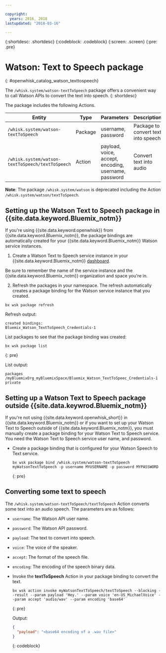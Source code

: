 ```yaml
---

copyright:
  years: 2016, 2018
lastupdated: "2018-03-16"

---
```


{:shortdesc: .shortdesc}
{:codeblock: .codeblock}
{:screen: .screen}
{:pre: .pre}

# Watson: Text to Speech package
{: #openwhisk_catalog_watson_texttospeech}

The `/whisk.system/watson-textToSpeech` package offers a convenient way to call Watson APIs to convert the text into speech.
{: shortdesc}

The package includes the following Actions.

| Entity | Type | Parameters | Description |
| --- | --- | --- | --- |
| `/whisk.system/watson-textToSpeech` | Package | username, password | Package to convert text into speech |
| `/whisk.system/watson-textToSpeech/textToSpeech` | Action | payload, voice, accept, encoding, username, password | Convert text into audio |

**Note**: The package `/whisk.system/watson` is deprecated including the Action `/whisk.system/watson/textToSpeech`.

## Setting up the Watson Text to Speech package in {{site.data.keyword.Bluemix_notm}}

If you're using {{site.data.keyword.openwhisk}} from {{site.data.keyword.Bluemix_notm}}, the package bindings are automatically created for your {{site.data.keyword.Bluemix_notm}} Watson service instances.

1. Create a Watson Text to Speech service instance in your {{site.data.keyword.Bluemix_notm}} [dashboard](http://console.bluemix.net).
  
  Be sure to remember the name of the service instance and the {{site.data.keyword.Bluemix_notm}} organization and space you're in.
  
2. Refresh the packages in your namespace. The refresh automatically creates a package binding for the Watson service instance that you created.
  ```
  bx wsk package refresh
  ```
  
  Refresh output:
  ```
  created bindings:
  Bluemix_Watson_TextToSpeech_Credentials-1
  ```
  
  List packages to see that the package binding was created:
  ```
  bx wsk package list
  ```
  {: pre}
  
  List output:
  ```
  packages
  /myBluemixOrg_myBluemixSpace/Bluemix_Watson_TextToSpeec_Credentials-1 private
  ```
  
## Setting up a Watson Text to Speech package outside {{site.data.keywrod.Bluemix_notm}}

If you're not using {{site.data.keyword.openwhisk_short}} in {{site.data.keyword.Bluemix_notm}} or if you want to set up your Watson Text to Speech outside of {{site.data.keyword.Bluemix_notm}}, you must manually create a package binding for your Watson Text to Speech service. You need the Watson Text to Speech service user name, and password.

- Create a package binding that is configured for your Watson Speech to Text service.
  ```
  bx wsk package bind /whisk.system/watson-textToSpeech myWatsonTextToSpeech -p username MYUSERNAME -p password MYPASSWORD
  ```
  {: pre}
  
## Converting some text to speech

The `/whisk.system/watson-textToSpeech/textToSpeech` Action converts some text into an audio speech. The parameters are as follows:

- `username`: The Watson API user name.
- `password`: The Watson API password.
- `payload`: The text to convert into speech.
- `voice`: The voice of the speaker.
- `accept`: The format of the speech file.
- `encoding`: The encoding of the speech binary data.


- Invoke the **textToSpeech** Action in your package binding to convert the text.
  ```
  bx wsk action invoke myWatsonTextToSpeech/textToSpeech --blocking --result --param payload 'Hey.' --param voice 'en-US_MichaelVoice' --param accept 'audio/wav' --param encoding 'base64'
  ```
  {: pre}
  
  Output:
  ```json
  {
    "payload": "<base64 encoding of a .wav file>"
  }
  ```
  {: codeblock}
  
